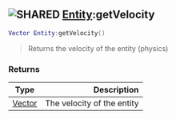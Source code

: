 ## ![](images/shared.png "SHARED") [Entity](entity_base):getVelocity

```lua
Vector Entity:getVelocity()
```

> Returns the velocity of the entity (physics)

### Returns

| Type                  |                Description |
| --------------------- | -------------------------: |
| [Vector](vector_base) | The velocity of the entity |

